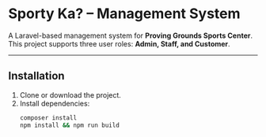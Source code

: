 # Sporty Ka? – Management System

A Laravel-based management system for **Proving Grounds Sports Center**.  
This project supports three user roles: **Admin, Staff, and Customer**.

---

## Installation

1. Clone or download the project.
2. Install dependencies:
   ```bash
   composer install
   npm install && npm run build
